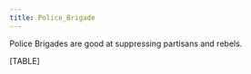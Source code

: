 ```yaml
---
title: Police_Brigade
---
```



Police Brigades are good at suppressing partisans and rebels.

[TABLE]
